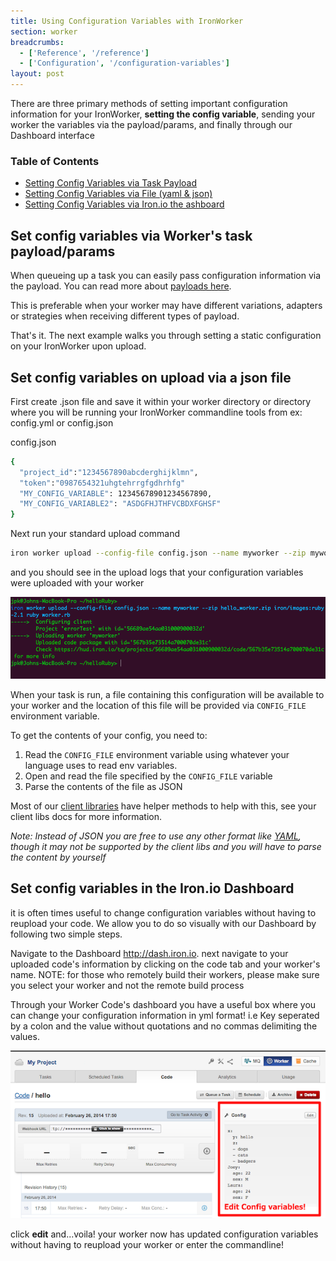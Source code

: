```yaml
---
title: Using Configuration Variables with IronWorker
section: worker
breadcrumbs:
  - ['Reference', '/reference']
  - ['Configuration', '/configuration-variables']
layout: post
---
```


<p></p>

<p>There are three primary methods of setting important configuration information for your IronWorker, <strong>setting the config variable</strong>, sending your worker the variables via the payload/params, and finally through our Dashboard interface</p>

<section id="toc">
  <h3>Table of Contents</h3>
  <ul>
    <li><a href="#via_task_payload">Setting Config Variables via Task Payload</a></li>
    <li><a href="#config-via-file">Setting Config Variables via File (yaml & json)</a></li>
    <li><a href="#config-via-dash">Setting Config Variables via Iron.io the ashboard</a></li>
  </ul>
</section>

<h2 id="via_task_payload">Set config variables via Worker's task payload/params</h2>

<p>When queueing up a task you can easily pass configuration information via the payload. You can read more about
<a href="/worker/reference/payload/">payloads here</a>.

<p>This is preferable when your worker may have different variations, adapters or strategies when receiving different types of payload. </p>

<p>That's it. The next example walks you through setting a static configuration on your IronWorker upon upload.</p>

<h2 id="#config-via-file">Set config variables on upload via a json file</h2>

<p>First create .json file and save it within your worker directory or directory where you will be running your IronWorker commandline tools from ex: config.yml or config.json</p>

<figcaption><span>config.json </span></figcaption>

```sh
{
  "project_id":"1234567890abcderghijklmn",
  "token":"0987654321uhgtehrrgfgdhrhfg"
  "MY_CONFIG_VARIABLE": 12345678901234567890,
  "MY_CONFIG_VARIABLE2": "ASDGFHJTHFVCBDXFGHSF"
}
```

<p>Next run your standard upload command</p>

```sh
iron worker upload --config-file config.json --name myworker --zip myworker.zip iron/images:ruby-2.1 ruby worker.rb
```

<p>and you should see in the upload logs that your configuration variables were uploaded with your worker</p>
<img src="/images/worker/reference/iron-worker-config-vars.png" alt="config-uploaded">

When your task is run, a file containing this configuration will be available to your worker and the location of this file will be provided via `CONFIG_FILE` environment variable. 

To get the contents of your config, you need to:

1. Read the `CONFIG_FILE` environment variable using whatever your language uses to read env variables. 
2. Open and read the file specified by the `CONFIG_FILE` variable
3. Parse the contents of the file as JSON

Most of our [client libraries](/worker/libraries/) have helper methods to help with this, see your client libs docs for more information.

*Note: Instead of JSON you are free to use any other format like [YAML](http://yaml.org/), 
 though it may not be supported by the client libs and you will have to parse the content by yourself*

<h2 id="#config-via-dash">Set config variables in the Iron.io Dashboard</h2>
<p>it is often times useful to change configuration variables without having to reupload your code. We allow you to do so visually with our Dashboard by following two simple steps.</p>

<p>Navigate to the Dashboard <a href="http://dash.iron.io">http://dash.iron.io</a>. next navigate to your uploaded code's information by clicking on the code tab and your worker's name. NOTE: for those who remotely build their workers, please make sure you select your worker and not the remote build process</p>
<p>Through your Worker Code's dashboard you have a useful box where you can change your configuration information in yml format! i.e Key seperated by a colon and the value without quotations and no commas delimiting the values.</p>
<img src="/images/worker/reference/hud-config-setup.png" alt="hud-config-setup">
<p>click <strong>edit</strong> and...voila! your worker now has updated configuration variables without having to reupload your worker or enter the commandline!</p>
